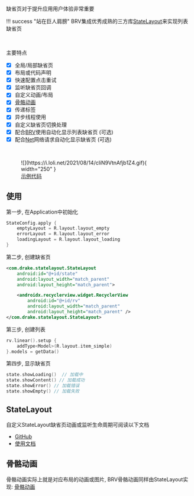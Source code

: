 缺省页对于提升应用用户体验非常重要

!!! success "站在巨人肩膀"
    BRV集成优秀成熟的三方库[StateLayout](https://github.com/liangjingkanji/StateLayout)来实现列表缺省页

<br>

主要特点

- [x] 全局/局部缺省页
- [x] 布局或代码声明
- [x] 快速配置点击重试
- [x] 监听缺省页回调
- [x] 自定义动画/布局
- [x] [骨骼动画](https://liangjingkanji.github.io/StateLayout/skeleton.html)
- [x] 传递标签
- [x] 异步线程使用
- [x] 自定义缺省页切换处理
- [x] 配合[BRV](https://github.com/liangjingkanji/BRV/)使用自动化显示列表缺省页 (可选)
- [x] 配合[Net](https://github.com/liangjingkanji/Net/)网络请求自动化显示缺省页 (可选)

<br>

<figure markdown>
  ![](https://i.loli.net/2021/08/14/cliN9VtnAfjb1Z4.gif){ width="250" }
  <a href="https://github.com/liangjingkanji/BRV/blob/5269ef2/sample/src/main/java/com/drake/brv/sample/ui/fragment/StateLayoutFragment.kt" target="_blank"><figcaption>示例代码</figcaption></a>
</figure>


## 使用

第一步, 在Application中初始化

```kotlin
StateConfig.apply {
    emptyLayout = R.layout.layout_empty
    errorLayout = R.layout.layout_error
    loadingLayout = R.layout.layout_loading
}
```

第二步, 创建缺省页

```xml
<com.drake.statelayout.StateLayout
    android:id="@+id/state"
    android:layout_width="match_parent"
    android:layout_height="match_parent">

    <androidx.recyclerview.widget.RecyclerView
        android:id="@+id/rv"
        android:layout_width="match_parent"
        android:layout_height="match_parent" />
</com.drake.statelayout.StateLayout>
```

第三步, 创建列表

```kotlin
rv.linear().setup {
    addType<Model>(R.layout.item_simple)
}.models = getData()
```

第四步, 显示缺省页
```kotlin
state.showLoading()  // 加载中
state.showContent() // 加载成功
state.showError() // 加载错误
state.showEmpty() // 加载失败
```

## StateLayout

自定义StateLayout缺省页动画或监听生命周期可阅读以下文档

- [GitHub](https://github.com/liangjingkanji/StateLayout/)
- [使用文档](https://liangjingkanji.github.io/StateLayout)

## 骨骼动画

骨骼动画实际上就是对应布局的动画或图片, BRV骨骼动画同样由StateLayout实现: [骨骼动画](https://liangjingkanji.github.io/StateLayout/skeleton.html)